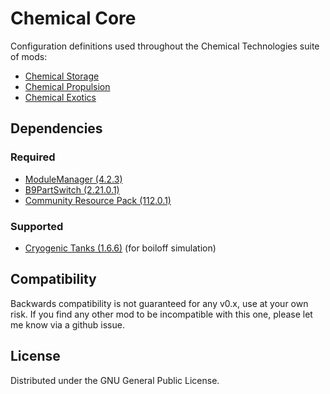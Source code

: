 # Chemical Core
Configuration definitions used throughout the Chemical Technologies suite of mods:
- [Chemical Storage](https://github.com/CharleRoger/ChemicalStorage)
- [Chemical Propulsion](https://github.com/CharleRoger/ChemicalPropulsion)
- [Chemical Exotics](https://github.com/CharleRoger/ChemicalExotics)

## Dependencies
### Required
- [ModuleManager (4.2.3)](https://github.com/sarbian/ModuleManager)
- [B9PartSwitch (2.21.0.1)](https://github.com/KSPModStewards/B9PartSwitch)
- [Community Resource Pack (112.0.1)](https://github.com/UmbraSpaceIndustries/CommunityResourcePack)
### Supported
- [Cryogenic Tanks (1.6.6)](https://github.com/post-kerbin-mining-corporation/CryoTanks) (for boiloff simulation)

## Compatibility
Backwards compatibility is not guaranteed for any v0.x, use at your own risk. If you find any other mod to be incompatible with this one, please let me know via a github issue.

## License
Distributed under the GNU General Public License.
